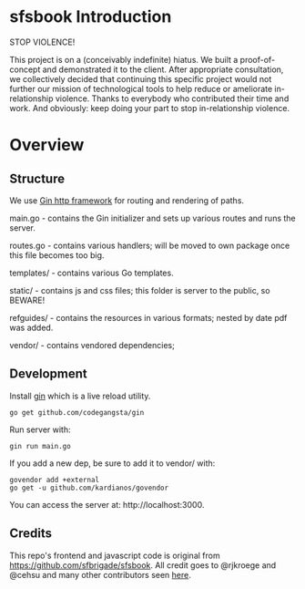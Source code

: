 # sfsbook Introduction

STOP VIOLENCE!

This project is on a (conceivably indefinite) hiatus. We built a proof-of-concept and demonstrated it to the client. After appropriate consultation, we collectively decided that continuing this specific project would not further our mission of technological tools to help reduce or ameliorate in-relationship violence. Thanks to everybody who contributed their time and work. And obviously: keep doing your part to stop in-relationship violence.

# Overview

## Structure

We use [Gin http framework](https://github.com/gin-gonic/gin) for routing and
rendering of paths.

main.go - contains the Gin initializer and sets up various routes and runs the
server.

routes.go - contains various handlers; will be moved to own package once this
file becomes too big.

templates/ - contains various Go templates.

static/ - contains js and css files; this folder is server to the public, so
BEWARE!

refguides/ - contains the resources in various formats; nested by date pdf was
added.

vendor/ - contains vendored dependencies;

## Development

Install [gin](https://github.com/codegangsta/gin) which is a live reload
utility.

    go get github.com/codegangsta/gin

Run server with:

    gin run main.go

If you add a new dep, be sure to add it to vendor/ with:

    govendor add +external
    go get -u github.com/kardianos/govendor

You can access the server at: http://localhost:3000.

## Credits

This repo's frontend and javascript code is original from
https://github.com/sfbrigade/sfsbook. All credit goes to @rjkroege
and @cehsu and many other contributors seen
[here](https://github.com/sfbrigade/sfsbook/graphs/contributors).
